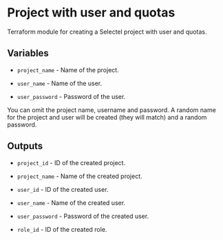 # Project with user and quotas

Terraform module for creating a Selectel project with user and quotas.

## Variables

  * `project_name` - Name of the project.

  * `user_name` - Name of the user.

  * `user_password` - Password of the user.

You can omit the project name, username and password. 
A random name for the project and user will be created (they will match) 
and a random password.

## Outputs

  * `project_id` - ID of the created project.

  * `project_name` - Name of the created project.

  * `user_id` - ID of the created user.

  * `user_name` - Name of the created user.

  * `user_password` - Password of the created user.

  * `role_id` - ID of the created role.
